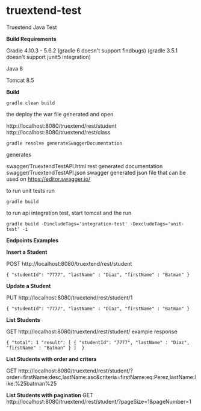 # truextend-test
Truextend Java Test

**Build Requirements**

Gradle 4.10.3 - 5.6.2
  (gradle 6 doesn't support findbugs)
  (gradle 3.5.1  doesn't support junit5 integration)

Java 8

Tomcat 8.5



**Build**

`gradle clean build`

the deploy the war file generated and open

http://localhost:8080/truextend/rest/student
http://localhost:8080/truextend/rest/class

`gradle resolve generateSwaggerDocumentation`

 generates
 
 swagger/TruextendTestAPI.html rest generated documentation
 swagger/TruextendTestAPI.json swagger generated json file that can be used on https://editor.swagger.io/ 

to run unit tests run

`gradle build`

to run api integration test, start tomcat and the run

`gradle build -DincludeTags='integration-test' -DexcludeTags='unit-test' -i`


**Endpoints Examples**

**Insert a Student**

POST
http://localhost:8080/truextend/rest/student

`
{
    "studentId": "7777",
    "lastName" : "Diaz",
    "firstName" : "Batman"
}
`

**Update a Student**

PUT
http://localhost:8080/truextend/rest/student/1

`
{
    "studentId": "7777",
    "lastName" : "Diaz",
    "firstName" : "Batman"
}
`

**List Students**

GET
http://localhost:8080/truextend/rest/student/
example response

`
{
  "total": 1
  "result": [
    {
    "studentId": "7777",
    "lastName" : "Diaz",
    "firstName" : "Batman"
    }
   ] 
}
`

**List Students with order and critera**

GET
http://localhost:8080/truextend/rest/student/?order=firstName:desc,lastName:asc&criteria=firstName:eq:Perez,lastName:like:%25batman%25

**List Students with pagination**
GET
http://localhost:8080/truextend/rest/student/?pageSize=1&pageNumber=1

